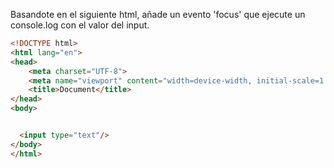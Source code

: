 Basandote en el siguiente html, añade un evento 'focus' que ejecute un console.log con el valor del input.

```html
<!DOCTYPE html>
<html lang="en">
<head>
    <meta charset="UTF-8">
    <meta name="viewport" content="width=device-width, initial-scale=1.0">
    <title>Document</title>
</head>
<body>


  <input type="text"/>
</body>
</html>
```